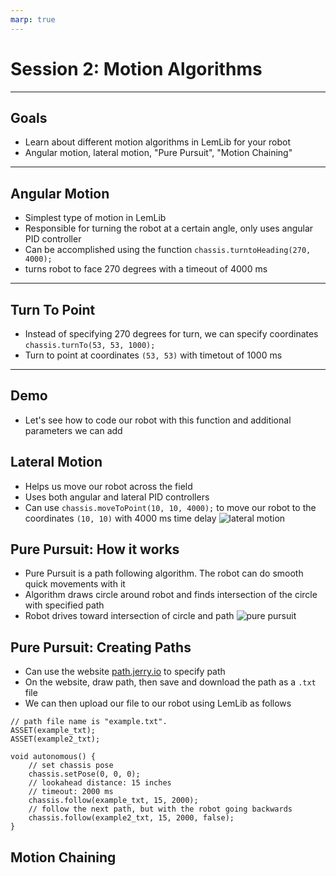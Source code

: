 ```yaml
---
marp: true
---
```


# **Session 2: Motion Algorithms**

---

## Goals

* Learn about different motion algorithms in LemLib for your robot
* Angular motion, lateral motion, "Pure Pursuit", "Motion Chaining"

---

## Angular Motion

* Simplest type of motion in LemLib
* Responsible for turning the robot at a certain angle, only uses angular PID controller
* Can be accomplished using the function ``chassis.turntoHeading(270, 4000);``
* turns robot to face 270 degrees with a timeout of 4000 ms

---

## Turn To Point

* Instead of specifying 270 degrees for turn, we can specify coordinates
``chassis.turnTo(53, 53, 1000);``
* Turn to point at coordinates ``(53, 53)`` with timetout of 1000 ms

---

## Demo

* Let's see how to code our robot with this function and additional parameters we can add

## Lateral Motion

* Helps us move our robot across the field
* Uses both angular and lateral PID controllers
* Can use ``chassis.moveToPoint(10, 10, 4000);`` to move our robot to the coordinates ``(10, 10)`` with 4000 ms time delay
![lateral motion](/./Move.jpg)


## Pure Pursuit: How it works

* Pure Pursuit is a path following algorithm. The robot can do smooth quick movements with it
* Algorithm draws circle around robot and finds intersection of the circle with specified path
* Robot drives toward intersection of circle and path
![pure pursuit](https://lemlib.readthedocs.io/en/v0.5.0/_images/pursuit.gif)

## Pure Pursuit: Creating Paths

* Can use the website [path.jerry.io](https://path.jerry.io) to specify path
* On the website, draw path, then save and download the path as a ``.txt`` file
* We can then upload our file to our robot using LemLib as follows

```
// path file name is "example.txt".
ASSET(example_txt);
ASSET(example2_txt);

void autonomous() {
    // set chassis pose
    chassis.setPose(0, 0, 0);
    // lookahead distance: 15 inches
    // timeout: 2000 ms
    chassis.follow(example_txt, 15, 2000);
    // follow the next path, but with the robot going backwards
    chassis.follow(example2_txt, 15, 2000, false);
}
```

## Motion Chaining

